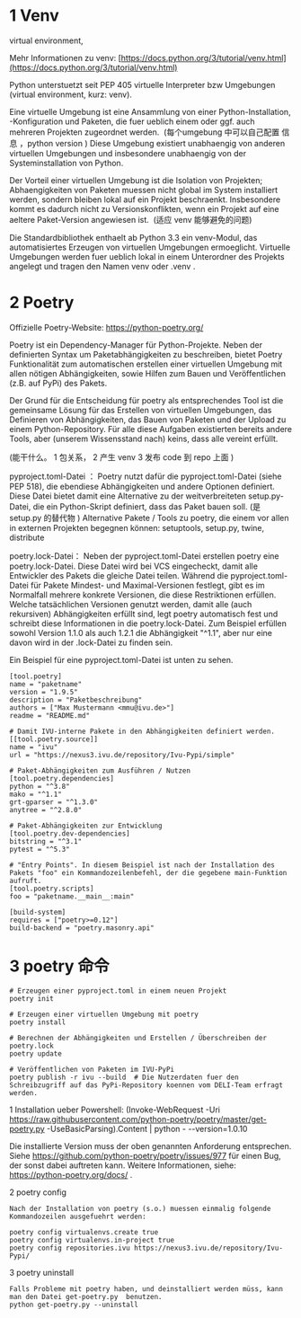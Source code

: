 
# 1 Venv
virtual environment,

Mehr Informationen zu venv: [https://docs.python.org/3/tutorial/venv.html](https://docs.python.org/3/tutorial/venv.html)

Python unterstuetzt seit PEP 405 virtuelle Interpreter bzw Umgebungen (virtual environment, kurz: venv).

Eine virtuelle Umgebung ist eine Ansammlung von einer Python-Installation, -Konfiguration und Paketen, die fuer ueblich einem oder ggf. auch mehreren Projekten zugeordnet werden.  (每个umgebung 中可以自己配置 信息 ，python version )
Diese Umgebung existiert unabhaengig von anderen virtuellen Umgebungen und insbesondere unabhaengig von der Systeminstallation von Python.

Der Vorteil einer virtuellen Umgebung ist die Isolation von Projekten;
Abhaengigkeiten von Paketen muessen nicht global im System installiert werden, sondern bleiben lokal auf ein Projekt beschraenkt.
Insbesondere kommt es dadurch nicht zu Versionskonflikten, wenn ein Projekt auf eine aeltere Paket-Version angewiesen ist.  (适应 venv 能够避免的问题)

Die Standardbibliothek enthaelt ab Python 3.3 ein venv-Modul, das automatisiertes Erzeugen von virtuellen Umgebungen ermoeglicht. Virtuelle Umgebungen werden fuer ueblich lokal in einem Unterordner des Projekts angelegt und tragen den Namen venv oder .venv .


# 2 Poetry 

Offizielle Poetry-Website: https://python-poetry.org/ 

Poetry ist ein Dependency-Manager für Python-Projekte. 
Neben der definierten Syntax um Paketabhängigkeiten zu beschreiben, bietet Poetry Funktionalität zum automatischen erstellen einer virtuellen Umgebung mit allen nötigen Abhängigkeiten, sowie Hilfen zum Bauen und Veröffentlichen (z.B. auf PyPi) des Pakets.  

Der Grund für die Entscheidung für poetry als entsprechendes Tool ist die gemeinsame Lösung für das Erstellen von virtuellen Umgebungen, das Definieren von Abhängigkeiten, das Bauen von Paketen und der Upload zu einem Python-Repository. 
Für alle diese Aufgaben existierten bereits andere Tools, aber (unserem Wissensstand nach) keins, dass alle vereint erfüllt.

(能干什么。 1 包关系， 2 产生 venv 3 发布 code 到 repo 上面  )

pyproject.toml-Datei ： 
Poetry nutzt dafür die pyproject.toml-Datei (siehe PEP 518), die ebendiese Abhängigkeiten und andere Optionen definiert. 
Diese Datei bietet damit eine Alternative zu der weitverbreiteten setup.py-Datei, die ein Python-Skript definiert, dass das Paket bauen soll.  (是 setup.py 的替代物 )
Alternative Pakete / Tools zu poetry, die einem vor allen in externen Projekten begegnen können: setuptools, setup.py, twine, distribute

poetry.lock-Datei： 
Neben der pyproject.toml-Datei erstellen poetry eine poetry.lock-Datei. 
Diese Datei wird bei VCS eingecheckt, damit alle Entwickler des Pakets die gleiche Datei teilen. 
Während die pyproject.toml-Datei für Pakete Mindest- und Maximal-Versionen festlegt, gibt es im Normalfall mehrere konkrete Versionen, die diese Restriktionen erfüllen. Welche tatsächlichen Versionen genutzt werden, damit alle (auch rekursiven) Abhängigkeiten erfüllt sind, legt poetry automatisch fest und schreibt diese Informationen in die poetry.lock-Datei. 
Zum Beispiel erfüllen sowohl Version 1.1.0 als auch 1.2.1 die Abhängigkeit "^1.1", aber nur eine davon wird in der .lock-Datei zu finden sein. 


Ein Beispiel für eine pyproject.toml-Datei ist unten zu sehen.
```
[tool.poetry]
name = "paketname"
version = "1.9.5"
description = "Paketbeschreibung"
authors = ["Max Mustermann <mmu@ivu.de>"]
readme = "README.md"
 
# Damit IVU-interne Pakete in den Abhängigkeiten definiert werden.
[[tool.poetry.source]]
name = "ivu"
url = "https://nexus3.ivu.de/repository/Ivu-Pypi/simple"
 
# Paket-Abhängigkeiten zum Ausführen / Nutzen
[tool.poetry.dependencies]
python = "^3.8"
mako = "^1.1"
grt-gparser = "^1.3.0"
anytree = "^2.8.0"
 
# Paket-Abhängigkeiten zur Entwicklung
[tool.poetry.dev-dependencies]
bitstring = "^3.1"
pytest = "^5.3"
 
# "Entry Points". In diesem Beispiel ist nach der Installation des Pakets "foo" ein Kommandozeilenbefehl, der die gegebene main-Funktion aufruft.
[tool.poetry.scripts]
foo = "paketname.__main__:main"
 
[build-system]
requires = ["poetry>=0.12"]
build-backend = "poetry.masonry.api"

```

# 3 poetry 命令

```
# Erzeugen einer pyproject.toml in einem neuen Projekt
poetry init
 
# Erzeugen einer virtuellen Umgebung mit poetry
poetry install

# Berechnen der Abhängigkeiten und Erstellen / Überschreiben der poetry.lock
poetry update
 
# Veröffentlichen von Paketen im IVU-PyPi
poetry publish -r ivu --build  # Die Nutzerdaten fuer den Schreibzugriff auf das PyPi-Repository koennen vom DELI-Team erfragt werden.

```


1 Installation ueber Powershell: 
(Invoke-WebRequest -Uri https://raw.githubusercontent.com/python-poetry/poetry/master/get-poetry.py -UseBasicParsing).Content | python - --version=1.0.10

Die installierte Version muss der oben genannten Anforderung entsprechen. Siehe https://github.com/python-poetry/poetry/issues/977 für einen Bug, der sonst dabei auftreten kann.
Weitere Informationen, siehe: https://python-poetry.org/docs/ .


2  poetry config
```
Nach der Installation von poetry (s.o.) muessen einmalig folgende Kommandozeilen ausgefuehrt werden:

poetry config virtualenvs.create true
poetry config virtualenvs.in-project true
poetry config repositories.ivu https://nexus3.ivu.de/repository/Ivu-Pypi/

```


3 poetry uninstall
```
Falls Probleme mit poetry haben, und deinstalliert werden müss, kann man den Datei get-poetry.py  benutzen.
python get-poetry.py --uninstall
```

